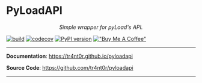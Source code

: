 # PyLoadAPI

<p align="center">
 <em>Simple wrapper for pyLoad's API.</em>
</p>

[![build](https://github.com/tr4nt0r/pyloadapi/workflows/Build/badge.svg)](https://github.com/tr4nt0r/pyloadapi/actions)
[![codecov](https://codecov.io/gh/tr4nt0r/pyloadapi/graph/badge.svg?token=SZDBSZGZE7)](https://codecov.io/gh/tr4nt0r/pyloadapi)
[![PyPI version](https://badge.fury.io/py/PyLoadAPI.svg)](https://badge.fury.io/py/PyLoadAPI)
[!["Buy Me A Coffee"](https://img.shields.io/badge/-buy_me_a%C2%A0coffee-gray?logo=buy-me-a-coffee)](https://www.buymeacoffee.com/tr4nt0r)


---

**Documentation**: <a href="https://tr4nt0r.github.io/pyloadapi" target="_blank">https://tr4nt0r.github.io/pyloadapi</a>

**Source Code**: <a href="https://github.com/tr4nt0r/pyloadapi" target="_blank">https://github.com/tr4nt0r/pyloadapi</a>

---
